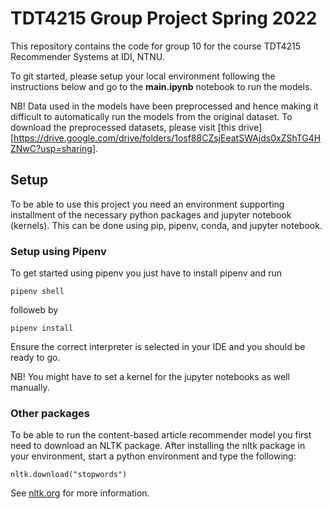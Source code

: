 # TDT4215 Group Project Spring 2022

This repository contains the code for group 10 for the course TDT4215 Recommender Systems at IDI, NTNU.

To git started, please setup your local environment following the instructions below and go to the **main.ipynb** notebook to run the models.

NB! Data used in the models have been preprocessed and hence making it difficult to automatically run the models from the original dataset. To download the preprocessed datasets, please visit [this drive][https://drive.google.com/drive/folders/1osf88CZsjEeatSWAjds0xZShTG4HZNwC?usp=sharing].

## Setup

To be able to use this project you need an environment supporting installment of the necessary python packages and jupyter notebook (kernels).
This can be done using pip, pipenv, conda, and jupyter notebook.

### Setup using Pipenv

To get started using pipenv you just have to install pipenv and run

`pipenv shell`

followeb by

`pipenv install`

Ensure the correct interpreter is selected in your IDE and you should be ready to go.

NB! You might have to set a kernel for the jupyter notebooks as well manually.

### Other packages

To be able to run the content-based article recommender model you first need to download an NLTK package. After installing the nltk package in your environment, start a python environment and type the following:

`nltk.download("stopwords")`

See [nltk.org](https://www.nltk.org/) for more information.
